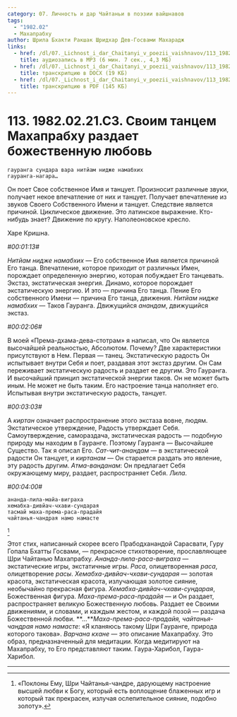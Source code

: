 ```yaml
---
category: 07. Личность и дар Чайтаньи в поэзии вайшнавов
tags:
  - "1982.02"
  - Махапрабху
author: Шрила Бхакти Ракшак Шридхар Дев-Госвами Махарадж
links:
  - href: /dl/07._Lichnost_i_dar_Chaitanyi_v_poezii_vaishnavov/113_1982.02.21.C3_SridharMj_Svoim_tancem_Mahaprabhu_razdaet_bozhestvennuju_ljubov.mp3
    title: аудиозапись в MP3 (6 мин. 7 сек., 4,3 МБ)
  - href: /dl/07._Lichnost_i_dar_Chaitanyi_v_poezii_vaishnavov/113_1982.02.21.C3_SridharMj_Svoim_tancem_Mahaprabhu_razdaet_bozhestvennuju_ljubov.docx
    title: транскрипцию в DOCX (19 КБ)
  - href: /dl/07._Lichnost_i_dar_Chaitanyi_v_poezii_vaishnavov/113_1982.02.21.C3_SridharMj_Svoim_tancem_Mahaprabhu_razdaet_bozhestvennuju_ljubov.pdf
    title: транскрипцию в PDF (145 КБ)
---
```


# 113. 1982.02.21.C3. Своим танцем Махапрабху раздает божественную любовь

    гауранга сундара вара нитйам нидже намабхих
    гауранга-нагара…

Он поет Свое собственное Имя и танцует. Произносит различные звуки, получает некое впечатление от них и танцует. Получает впечатление из звуков Своего Собственного Имени и танцует. Следствие является причиной. Циклическое движение. Это латинское выражение. Кто-нибудь знает? Движение по кругу. Наполеоновское кресло.

Харе Кришна.

*#00:01:13#*

*Нитйам нидже намабхих* — Его собственное Имя является причиной Его танца. Впечатление, которое приходит от различных Имен, порождает определенную энергию, которая побуждает Его танцевать. Экстаз, экстатическая энергия. Динамо, которое порождает экстатическую энергию. И это — причина Его танца. Пение Его собственного Имени — причина Его танца, движения. *Нитйам нидже намабхих* — Таков Гауранга. Движущийся *анандам*, движущийся экстаз.

*#00:02:06#*

В моей «Према-дхама-дева-стотрам» я написал, что Он является высочайшей реальностью, Абсолютом. Почему? Две характеристики присутствуют в Нем. Первая — танец. Экстатическую радость Он испытывает внутри Себя и поет, раздавая этот экстаз другим. Он Сам переживает экстатическую радость и раздает ее другим. Это Гауранга. И высочайший принцип экстатической энергии таков. Он не может быть иным. Не может не быть таким. Его настроение танца наполняет его. Испытывая внутри экстатическую радость, танцует.

*#00:03:03#*

А *киртан* означает распространение этого экстаза вовне, людям. Экстатическое утверждение, Радость утверждает Себя. Самоутверждение, самораздача, экстатическая радость — подобную природу мы находим в Гауранге. Поэтому Гауранга — Высочайшее Существо. Так я описал Его. *Сат-чит-анандам* — в экстатической радости Он танцует, и *киртанам* — Он старается раздать это явление, эту радость другим. *Атма-ванданам*: Он предлагает Себя окружающему миру, раздает, распространяет Себя. *Лила*.

*#00:04:00#*

    ананда-лила-майа-виграха
    хемабха-дивйач-чхави-сундарая
    тасмай маха-према-раса-прадайя
    чайтанья-чандрая намо намасте
[^_ftn1]

Этот стих, написанный скорее всего Прабодханандой Сарасвати, Гуру Гопала Бхатты Госвами, — прекрасное стихотворение, прославляющее Шри Чайтанью Махапрабху. *Ананда-лила-раса-виграха* — экстатические игры, экстатичные игры. *Раса*, олицетворенная *раса*, олицетворение *расы*. *Хемабха-дивйач-чхави-сундарая* — золотая красота, экстатическая красота, излучающая золотое сияние, необычайно прекрасная фигура. *Хемабха-дивйач-чхави-сундарая*, Божественная фигура. *Маха-према-раса-прадайя* — и Он раздает, распространяет великую Божественную любовь. Раздает ее Своими движениями, и словами, и каждым жестом, и каждой позой — раздача Божественной любви. **…***Маха-према-раса-прадайя, чайтанья-чандрая намо намасте*: «Я кланяюсь такому Шри Гауранге, природа которого такова». *Варчана кхане* — это описание Махапрабху. Это образ, предназначенный для медитации. Когда медитируют на Махапрабху, то Его представляют таким. Гаура-Харибол, Гаура-Харибол.

---

[^_ftn1]: «Поклоны Ему, Шри Чайтанья-чандре, дарующему настроение высшей любви к Богу, который есть воплощение блаженных игр и который так прекрасен, излучая ослепительное сияние, подобно золоту».

